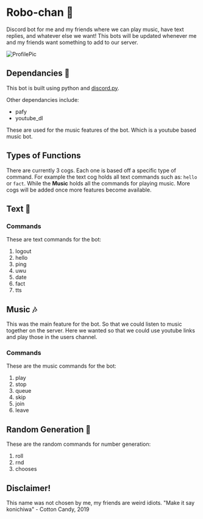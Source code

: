 # Robo-chan 🤖
Discord bot for me and my friends where we can play music, have text replies, and whatever else we want! This bots will be updated whenever me and my friends want something to add to our server.

![ProfilePic](https://yt3.ggpht.com/a/AGF-l798kU_NMYhoXSunMZYR6LnvaUCcTyvqeAYtAw=s288-c-k-c0xffffffff-no-rj-mo)

## Dependancies 🐍
This bot is built using python and [discord.py](https://github.com/Rapptz/discord.py).

Other dependancies include:
- pafy
- youtube_dl

These are used for the music features of the bot. Which is a youtube based music bot.


## Types of Functions
There are currently 3 cogs. Each one is based off a specific type of command. For example the text cog holds all text commands such as: `hello` or `fact`. While the **Music** holds all the commands for playing music. More cogs will be added once more features become available.

## Text 📝

### Commands
These are text commands for the bot:

1. logout
2. hello
3. ping
4. uwu
5. date
6. fact
7. tts

## Music 🎶
This was the main feature for the bot. So that we could listen to music together on the server. Here we wanted so that we could use youtube links and play those in the users channel.


### Commands
These are the music commands for the bot:

1. play
2. stop
3. queue
4. skip
5. join
6. leave

## Random Generation 🎲
These are the random commands for number generation:

1. roll
2. rnd
3. chooses

## Disclaimer!
This name was not chosen by me, my friends are weird idiots. "Make it say konichiwa" - Cotton Candy, 2019
 
